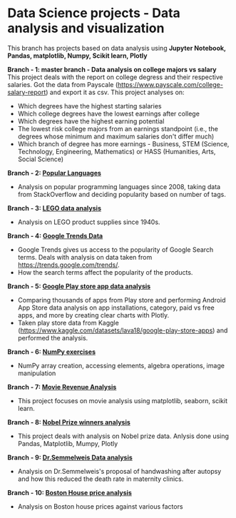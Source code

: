 # Data Science projects - Data analysis and visualization

This branch has projects based on data analysis using **Jupyter Notebook, Pandas, matplotlib, Numpy, Scikit learn, Plotly**  

**Branch - 1: master branch - Data analysis on college majors vs salary**  
  This project deals with the report on college degress and their respective salaries. Got the data from Payscale (https://www.payscale.com/college-salary-report) and export it as csv. This project analyses on:  
  - Which degrees have the highest starting salaries
  - Which college degrees have the lowest earnings after college
  - Which degrees have the highest earning potential
  - The lowest risk college majors from an earnings standpoint (i.e., the degrees whose minimum and maximum salaries don't differ much)
  - Which branch of degree has more earnings -  Business, STEM (Science, Technology, Engineering, Mathematics) or HASS (Humanities, Arts, Social Science)

**Branch - 2: [Popular Languages](https://github.com/yoga-0731/data-science-projects/tree/popular-languages)**
  - Analysis on popular programming languages since 2008, taking data from StackOverflow and deciding popularity based on number of tags.

**Branch - 3: [LEGO data analysis](https://github.com/yoga-0731/data-science-projects/tree/lego-data-analysis)**
  - Analysis on LEGO product supplies since 1940s.

**Branch - 4: [Google Trends Data](https://github.com/yoga-0731/data-science-projects/tree/google-trends-data)**
  - Google Trends gives us access to the popularity of Google Search terms. Deals with analysis on data taken from https://trends.google.com/trends/.
  - How the search terms affect the popularity of the products.

**Branch - 5: [Google Play store app data analysis](https://github.com/yoga-0731/data-science-projects/tree/google_play_store_data_analysis)**
  - Comparing thousands of apps from Play store and performing Android App Store data analysis on app installations, category, paid vs free apps, and more by creating clear charts with Plotly.
  - Taken play store data from Kaggle (https://www.kaggle.com/datasets/lava18/google-play-store-apps) and performed the analysis.

**Branch - 6: [NumPy exercises](https://github.com/yoga-0731/data-science-projects/tree/numpy-exercises)**
  - NumPy array creation, accessing elements, algebra operations, image manipulation

**Branch - 7: [Movie Revenue Analysis](https://github.com/yoga-0731/data-science-projects/tree/movie-budget-revenue-analysis)**
  - This project focuses on movie analysis using matplotlib, seaborn, scikit learn.

**Branch - 8: [Nobel Prize winners analysis](https://github.com/yoga-0731/data-science-projects/tree/nobel-prize-analysis)**
  - This project deals with analysis on Nobel prize data. Anlysis done using Pandas, Matplotlib, Mumpy, Plotly

**Branch - 9: [Dr.Semmelweis Data analysis](https://github.com/yoga-0731/data-science-projects/tree/semmelweis-data-analysis)**
  - Analysis on Dr.Semmelweis's proposal of handwashing after autopsy and how this reduced the death rate in maternity clinics.

 **Branch - 10: [Boston House price analysis](https://github.com/yoga-0731/data-science-projects/tree/boston-house-price-valuation)**
  - Analysis on Boston house prices against various factors
